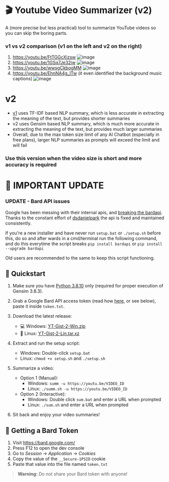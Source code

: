 # 🎬 Youtube Video Summarizer (v2)

A (more precise but less practical) tool to summarize YouTube videos so you can skip the boring parts.

### v1 vs v2 comparison (v1 on the left and v2 on the right)
1. https://youtu.be/FtTGGcXizsw
![image](https://github.com/iCaran/YT-Gist/assets/91419527/afa30961-27d6-46ed-9ee4-265f94cc4c1d)
2. https://youtu.be/1GSq7Je32iw
![image](https://github.com/iCaran/YT-Gist/assets/91419527/ef8e10a3-e65c-4f48-a808-0b559e564bc0)
3. https://youtu.be/wwsgCkbogMM
![image](https://github.com/iCaran/YT-Gist/assets/91419527/d1e60a74-5137-4ef2-a079-7cf5b99c1c3a)
4. https://youtu.be/EhnNA4g_lTw (it even identified the background music captions)
![image](https://github.com/iCaran/YT-Gist/assets/91419527/3a88901a-15c8-4776-9bbc-9f0241e45327)


# v2
- [v1](https://github.com/iCaran/YT-Gist/tree/master) uses TF-IDF based NLP summary, which is less accurate in extracting the meaning of the text, but provides shorter summaries
- v2 uses Gensim based NLP summary, which is much more accurate in extracting the meaning of the text, but provides much larger summaries
- Overall, due to the max token size limit of any AI Chatbot (especially in free plans), larger NLP summaries as prompts will exceed the limit and will fail
### Use this version when the video size is short and more accuracy is required


# 🔔  IMPORTANT UPDATE
### UPDATE - Bard API issues

Google has been messing with their internal apis, and [breaking the bardapi](https://github.com/dsdanielpark/Bard-API/issues/80).
Thanks to the constant effort of [dsdanielpark](https://github.com/dsdanielpark) the api is fixed and maintained consistently.

If you're a new installer and have never run `setup.bat` or `./setup.sh` before this, do so and after wards in a cmd/terminal run the following command, and do this everytime the script breaks
`pip install bardapi` or `pip install --upgrade bardapi`

Old users are recommended to the same to keep this script functioning.


## 🚀 Quickstart

1. Make sure you have [Python 3.8.10](https://www.python.org/downloads/release/python-3810/) only (required for proper execution of Gensim 3.8.3).

2. Grab a Google Bard API access token (read how [here](https://github.com/dsdanielpark/Bard-API#readme), or see below), paste it inside `token.txt`.

3. Download the latest release:
   - 💻 Windows: [YT-Gist-2-Win.zip](https://github.com/iCaran/YT-Gist/releases/download/2.0.0/YT-Gist-2-Win.zip)  
   - 🐧 Linux: [YT-Gist-2-Lin.tar.xz](https://github.com/iCaran/YT-Gist/releases/download/2.0.0/YT-Gist-2-Lin.tar.xz)

4. Extract and run the setup script:
   - Windows: Double-click `setup.bat`
   - Linux: `chmod +x setup.sh` and `./setup.sh` 
   
5. Summarize a video:  
   - Option 1 (Manual):  
     - Windows: `summ -u https://youtu.be/VIDEO_ID`  
     - Linux: `./summ.sh -u https://youtu.be/VIDEO_ID`  
   - Option 2 (Interactive):  
     - Windows: Double click `sum.bat` and enter a URL when prompted  
     - Linux: `./sum.sh` and enter a URL when prompted

6. Sit back and enjoy your video summaries!

## 🔑 Getting a Bard Token

1. Visit https://bard.google.com/
2. Press F12 to open the dev console  
3. Go to *Session* -> *Application* -> *Cookies*    
4. Copy the value of the `__Secure-1PSID` cookie
5. Paste that value into the file named `token.txt`

> **Warning:** Do not share your Bard token with anyone!
